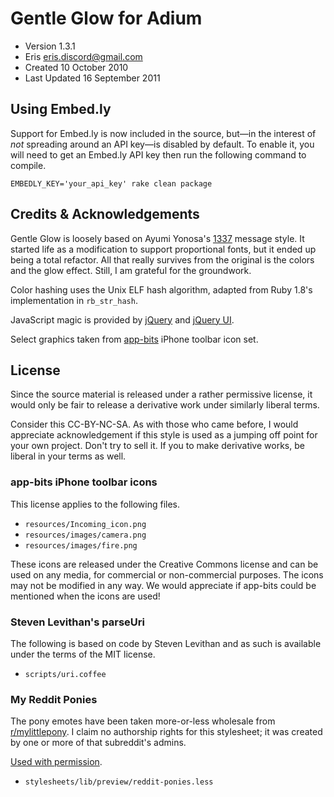 # Gentle Glow for Adium

* Version 1.3.1
* Eris <eris.discord@gmail.com>
* Created 10 October 2010
* Last Updated 16 September 2011

## Using Embed.ly

Support for Embed.ly is now included in the source, but—in the interest of
_not_ spreading around an API key—is disabled by default. To enable it, you
will need to get an Embed.ly API key then run the following command to
compile.

    EMBEDLY_KEY='your_api_key' rake clean package

## Credits & Acknowledgements
Gentle Glow is loosely based on Ayumi Yonosa's [1337][] message style. It
started life as a modification to support proportional fonts, but it ended up
being a total refactor. All that really survives from the original is the
colors and the glow effect. Still, I am grateful for the groundwork.

Color hashing uses the Unix ELF hash algorithm, adapted from Ruby 1.8's
implementation in `rb_str_hash`.

JavaScript magic is provided by [jQuery][] and [jQuery UI][].

Select graphics taken from [app-bits][] iPhone toolbar icon set.

## License
Since the source material is released under a rather permissive license, it
would only be fair to release a derivative work under similarly liberal terms.

Consider this CC-BY-NC-SA. As with those who came before, I would appreciate
acknowledgement if this style is used as a jumping off point for your own
project. Don't try to sell it. If you to make derivative works, be liberal in
your terms as well.

### app-bits iPhone toolbar icons
This license applies to the following files.

* `resources/Incoming_icon.png`
* `resources/images/camera.png`
* `resources/images/fire.png`

These icons are released under the Creative Commons license and can be used
on any media, for commercial or non-commercial purposes. The icons may not be
modified in any way. We would appreciate if app-bits could be mentioned when
the icons are used!

### Steven Levithan's parseUri
The following is based on code by Steven Levithan and as such is available
under the terms of the MIT license.

* `scripts/uri.coffee`

### My Reddit Ponies
The pony emotes have been taken more-or-less wholesale from
[r/mylittlepony][]. I claim no authorship rights for this stylesheet; it was
created by one or more of that subreddit's admins.

[Used with permission][ponythread].

* `stylesheets/lib/preview/reddit-ponies.less`

[1337]: http://www.adiumxtras.com/index.php?a=xtras&xtra_id=4042
[app-bits]: http://app-bits.com/
[jQuery]: http://jquery.com
[jQuery UI]: http://jqueryui.com
[ponythread]: http://www.reddit.com/r/mylittlepony/comments/km0gz/rmylittlepony_admins_under_what_terms_am_i/
[r/mylittlepony]: http://www.reddit.com/r/mylittlepony
